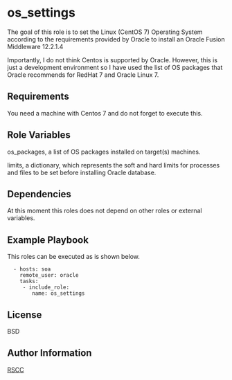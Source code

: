 os_settings
===========

The goal of this role is to set the Linux (CentOS 7) Operating System according to the requirements provided by Oracle to install an Oracle Fusion Middleware 12.2.1.4

Importantly, I do not think Centos is supported by Oracle. However, this is just a development environment so I have used the list of OS packages that Oracle recommends for RedHat 7 and Oracle Linux 7.

Requirements
------------

You need a machine with Centos 7 and do not forget to execute this.

Role Variables
--------------
os_packages, a list of OS packages installed on target(s) machines.

limits, a dictionary, which represents the soft and hard limits for processes and files to be set before installing Oracle database.

Dependencies
------------
At this moment this roles does not depend on other roles or external variables.

Example Playbook
----------------

This roles can be executed as is shown below.

      - hosts: soa
        remote_user: oracle
        tasks:
         - include_role:
            name: os_settings

License
-------

BSD

Author Information
------------------

[RSCC](https://www.linkedin.com/in/raul-castillo-11051980/)